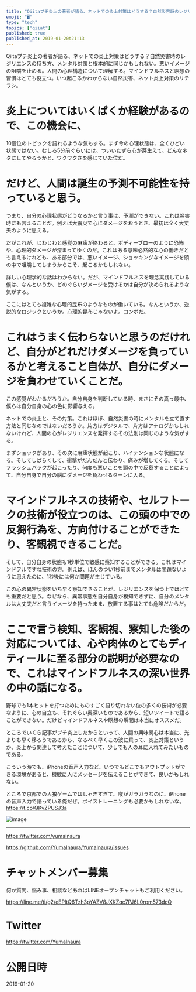 ```yaml
---
title: "Qiitaプチ炎上の著者が語る、ネットでの炎上対策はどうする？自然災害時のレジリエンスの持ち方、メンタル対策と根本的に同じかもしれない。悪い"
emoji: "🖥"
type: "tech"
topics: ["qiiat"]
published: true
published_at: 2019-01-20t21:13
---
```


Qiitaプチ炎上の著者が語る、ネットでの炎上対策はどうする？自然災害時のレジリエンスの持ち方、メンタル対策と根本的に同じかもしれない。悪いイメージの咀嚼を止める。人間の心理構造について理解する。マインドフルネスと瞑想の習慣はとても役立つ。いつ起こるかわからない自然災害、ネット炎上対策のリテラシ。


# 炎上についてはいくばくか経験があるので、この機会に、

10個位のトピックを語れるような気もする。まず今の心理状態は、全くひどい状態ではない。むしろ5分前ぐらいには、ついいたずら心が芽生えて、どんなネタにしてやろうかと、ワクワクさを感じていた位だ。

# だけど、人間は誕生の予測不可能性を持っていると思う。

つまり、自分の心理状態がどうなるかと言う事は、予測ができない。これは災害時にも言えることだ。例えば大震災で心にダメージをおうとき、最初は全く大丈夫のように思える。

だがこれが、じわじわと感覚の麻痺が終わると、ボディーブローのように恐怖や、心理的ダメージが深まってゆくのだ。これはある意味必然的な心の働きだとも言えるけれども、ある部分では、悪いイメージ、ショッキングなイメージを頭の中で咀嚼してしまうからこそ、起こるかもしれない。

詳しい心理学的な話はわからない。だが、マインドフルネスを理念実践している僕は、なんというか、どのぐらいダメージを受けるかは自分が決められるような気がする。

ここにはとても複雑な心理的昆布のようなものが働いている。なんというか、逆説的なロジックというか。心理的昆布じゃないよ。コンボだ。

# これはうまく伝わらないと思うのだけれど、自分がどれだけダメージを負っているかと考えること自体が、自分にダメージを負わせていくことだ。

この感覚がわかるだろうか。自分自身を判断している時、まさにその真っ最中、僕らは自分自身の心の色に影響与える。

ネットでの炎上と、その対策。これはほぼ、自然災害の時にメンタルを立て直す方法と同じなのではないだろうか。片方はデジタルで、片方はアナログかもしれないけれど、人間の心がレジリエンスを発揮するその法則は同じのような気がする。

まずショックがあり、その次に麻痺状態が起こり、ハイテンションな状態になる。そしてしばらくして、衝撃がだんだんと伝わり、痛みが増してくる。そしてフラッシュバックが起こったり、何度も悪いことを頭の中で反芻することによって、自分自身で自分の脳にダメージを負わせるターンに入る。

# マインドフルネスの技術や、セルフトークの技術が役立つのは、この頭の中での反芻行為を、方向付けることができたり、客観視できることだ。

そして、自分自身の状態も1秒単位で敏感に察知することができる。これはマインドフルですね技術の方。例えば、ほんのつい1秒前までメンタルは問題ないように思えたのに、1秒後には何か問題が生じている。

この心の異常状態をいち早く察知できることが、レジリエンスを保つ上ではとても重要だと思う。なぜなら、異常事態を自分自身が検知できずに、自分のメンタルは大丈夫だと言うイメージを持ったまま、放置する事はとても危険だからだ。

# ここで言う検知、客観視、察知した後の対応については、心や肉体のとてもディティールに至る部分の説明が必要なので、これはマインドフルネスの深い世界の中の話になる。

野球でも1本ヒットを打つためにものすごく語り切れない位の多くの技術が必要なように、心の自立も、それぐらい奥深いものであるから、短いツイートで語ることができない。だけどマインドフルネスや瞑想の瞬間は本当にオススメだ。

ところでいくら記事がプチ炎上したからといって、人間の興味関心は本当に、光よりも早く移ろうであるから、なるべく早くこの波に乗って、炎上対策というか、炎上から関連して考えたことについて、少しでも人の耳に入れてみたいものである。

こういう時でも、iPhoneの音声入力など、いつでもどこでもアウトプットができる環境があると、機敏に人にメッセージを伝えることができて、良いかもしれない。

ところで京都での人狼ゲームではしゃぎすぎて、喉がガラガラなのに、iPhoneの音声入力で語っている俺だぜ。ボイストレーニングも必要かもしれないな。
 https://t.co/QKvZPUSJ3a

![image](https://user-images.githubusercontent.com/13635059/51439039-f71ec700-1cf7-11e9-9f4b-71a2d754c8d9.png)


---

https://twitter.com/yumainaura

https://github.com/YumaInaura/YumaInaura/issues









<!-- Update From Qiita API -->

# チャットメンバー募集


何か質問、悩み事、相談などあればLINEオープンチャットもご利用ください。

https://line.me/ti/g2/eEPltQ6Tzh3pYAZV8JXKZqc7PJ6L0rpm573dcQ





# Twitter


https://twitter.com/YumaInaura


<!-- Update From Qiita API -->



# 公開日時

2019-01-20
